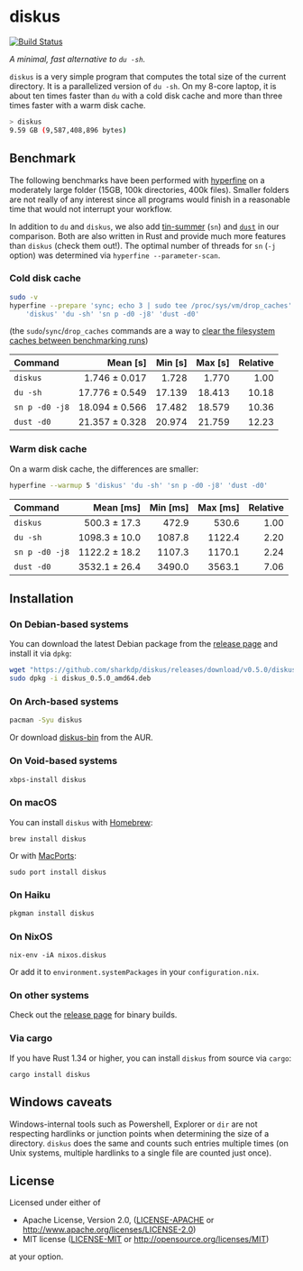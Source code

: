 # diskus

[![Build Status](https://travis-ci.org/sharkdp/diskus.svg?branch=master)](https://travis-ci.org/sharkdp/diskus)

*A minimal, fast alternative to `du -sh`.*

`diskus` is a very simple program that computes the total size of the current directory. It is a
parallelized version of `du -sh`. On my 8-core laptop, it is about ten times faster than `du` with
a cold disk cache and more than three times faster with a warm disk cache.

``` bash
> diskus
9.59 GB (9,587,408,896 bytes)
```

## Benchmark

The following benchmarks have been performed with [hyperfine](https://github.com/sharkdp/hyperfine) on
a moderately large folder (15GB, 100k directories, 400k files). Smaller folders are not really of any
interest since all programs would finish in a reasonable time that would not interrupt your workflow.

In addition to `du` and `diskus`, we also add [tin-summer](https://github.com/vmchale/tin-summer) (`sn`) and
[`dust`](https://github.com/bootandy/dust) in our comparison. Both are also written in Rust and provide
much more features than `diskus` (check them out!). The optimal number of threads for `sn` (`-j` option) was
determined via `hyperfine --parameter-scan`.

### Cold disk cache

```bash
sudo -v
hyperfine --prepare 'sync; echo 3 | sudo tee /proc/sys/vm/drop_caches' \
    'diskus' 'du -sh' 'sn p -d0 -j8' 'dust -d0'
```
(the `sudo`/`sync`/`drop_caches` commands are a way to
[clear the filesystem caches between benchmarking runs](https://github.com/sharkdp/hyperfine#io-heavy-programs))

| Command | Mean [s] | Min [s] | Max [s] | Relative |
|:---|---:|---:|---:|---:|
| `diskus` | 1.746 ± 0.017 | 1.728 | 1.770 | 1.00 |
| `du -sh` | 17.776 ± 0.549 | 17.139 | 18.413 | 10.18 |
| `sn p -d0 -j8` | 18.094 ± 0.566 | 17.482 | 18.579 | 10.36 |
| `dust -d0` | 21.357 ± 0.328 | 20.974 | 21.759 | 12.23 |


### Warm disk cache

On a warm disk cache, the differences are smaller:
```bash
hyperfine --warmup 5 'diskus' 'du -sh' 'sn p -d0 -j8' 'dust -d0'
```

| Command | Mean [ms] | Min [ms] | Max [ms] | Relative |
|:---|---:|---:|---:|---:|
| `diskus` | 500.3 ± 17.3 | 472.9 | 530.6 | 1.00 |
| `du -sh` | 1098.3 ± 10.0 | 1087.8 | 1122.4 | 2.20 |
| `sn p -d0 -j8` | 1122.2 ± 18.2 | 1107.3 | 1170.1 | 2.24 |
| `dust -d0` | 3532.1 ± 26.4 | 3490.0 | 3563.1 | 7.06 |


## Installation

### On Debian-based systems

You can download the latest Debian package from the
[release page](https://github.com/sharkdp/diskus/releases) and install it via `dpkg`:

``` bash
wget "https://github.com/sharkdp/diskus/releases/download/v0.5.0/diskus_0.5.0_amd64.deb"
sudo dpkg -i diskus_0.5.0_amd64.deb
```

### On Arch-based systems

``` bash
pacman -Syu diskus
```

Or download [diskus-bin](https://aur.archlinux.org/packages/diskus-bin/) from the AUR.

### On Void-based systems

``` bash
xbps-install diskus
```

### On macOS

You can install `diskus` with [Homebrew](https://formulae.brew.sh/formula/diskus):
```
brew install diskus
```

Or with [MacPorts](https://ports.macports.org/port/diskus/summary):
```
sudo port install diskus
```

### On Haiku

``` bash
pkgman install diskus
```

### On NixOS

```
nix-env -iA nixos.diskus
```

Or add it to `environment.systemPackages` in your `configuration.nix`.

### On other systems

Check out the [release page](https://github.com/sharkdp/diskus/releases) for binary builds.

### Via cargo

If you have Rust 1.34 or higher, you can install `diskus` from source via `cargo`:
```
cargo install diskus
```

## Windows caveats

Windows-internal tools such as Powershell, Explorer or `dir` are not respecting hardlinks or
junction points when determining the size of a directory. `diskus` does the same and counts
such entries multiple times (on Unix systems, multiple hardlinks to a single file are counted
just once).

## License

Licensed under either of

 * Apache License, Version 2.0, ([LICENSE-APACHE](LICENSE-APACHE) or http://www.apache.org/licenses/LICENSE-2.0)
 * MIT license ([LICENSE-MIT](LICENSE-MIT) or http://opensource.org/licenses/MIT)

at your option.
